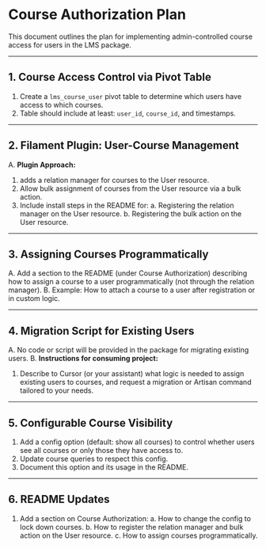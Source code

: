# Course Authorization Plan

This document outlines the plan for implementing admin-controlled course access for users in the LMS package.

---

## 1. Course Access Control via Pivot Table

1. Create a `lms_course_user` pivot table to determine which users have access to which courses.
2. Table should include at least: `user_id`, `course_id`, and timestamps.

---

## 2. Filament Plugin: User-Course Management

A. **Plugin Approach:**
   1. adds a relation manager for courses to the User resource.
   2. Allow bulk assignment of courses from the User resource via a bulk action.
   3. Include install steps in the README for:
      a. Registering the relation manager on the User resource.
      b. Registering the bulk action on the User resource.

---

## 3. Assigning Courses Programmatically

A. Add a section to the README (under Course Authorization) describing how to assign a course to a user programmatically (not through the relation manager).
B. Example: How to attach a course to a user after registration or in custom logic.

---

## 4. Migration Script for Existing Users

A. No code or script will be provided in the package for migrating existing users.
B. **Instructions for consuming project:**
   1. Describe to Cursor (or your assistant) what logic is needed to assign existing users to courses, and request a migration or Artisan command tailored to your needs.

---

## 5. Configurable Course Visibility

1. Add a config option (default: show all courses) to control whether users see all courses or only those they have access to.
2. Update course queries to respect this config.
3. Document this option and its usage in the README.

---

## 6. README Updates

1. Add a section on Course Authorization:
   a. How to change the config to lock down courses.
   b. How to register the relation manager and bulk action on the User resource.
   c. How to assign courses programmatically. 